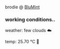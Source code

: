brodie @ [BluMint](https://www.linkedin.com/company/blumint-io/)

<!--weather_start-->
### working conditions..

weather: few clouds ☁️

temp: 25.70 °C 🥶

<!--weather_end-->
